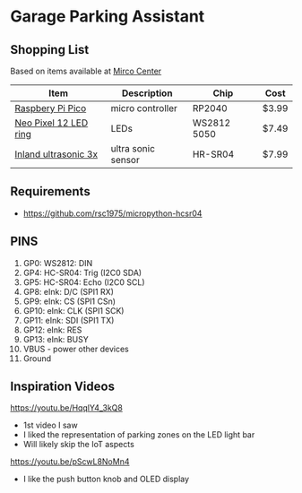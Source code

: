# Garage Parking Assistant

## Shopping List

Based on items available at [Mirco Center](https://www.microcenter.com "Micro Center's Homepage")

| Item | Description | Chip | Cost
| --- | --- | --- | --- |
| [Raspbery Pi Pico](https://www.microcenter.com/product/661033/raspberry-pi-pico-microcontroller-development-board) | micro controller | RP2040 | $3.99 |
| [Neo Pixel 12 LED ring](https://www.microcenter.com/product/655109/adafruit-industries-neopixel-ring-12-x-ws2812-5050-rgb-led-with-integrated-drivers) | LEDs | WS2812 5050 | $7.49 |
| [Inland ultrasonic 3x](https://www.microcenter.com/product/613881/inland-hr-sr04-blue-ultrasonic-module-3-pack) | ultra sonic sensor | HR-SR04 | $7.99 |

## Requirements

 - https://github.com/rsc1975/micropython-hcsr04


## PINS

1. GP0: WS2812: DIN
6. GP4: HC-SR04: Trig (I2C0 SDA)
7. GP5: HC-SR04: Echo (I2C0 SCL)
11. GP8: eInk: D/C (SPI1 RX)
12. GP9: eInk: CS  (SPI1 CSn)
14. GP10: eInk: CLK  (SPI1 SCK)
15. GP11: eInk: SDI (SPI1 TX) 
16. GP12: eInk: RES
17. GP13: eInk: BUSY
40. VBUS - power other devices
38. Ground


## Inspiration Videos

https://youtu.be/HqqlY4_3kQ8

 - 1st video I saw
 - I liked the representation of parking zones on the LED light bar
 - Will likely skip the IoT aspects

https://youtu.be/pScwL8NoMn4

 - I like the push button knob and OLED display
